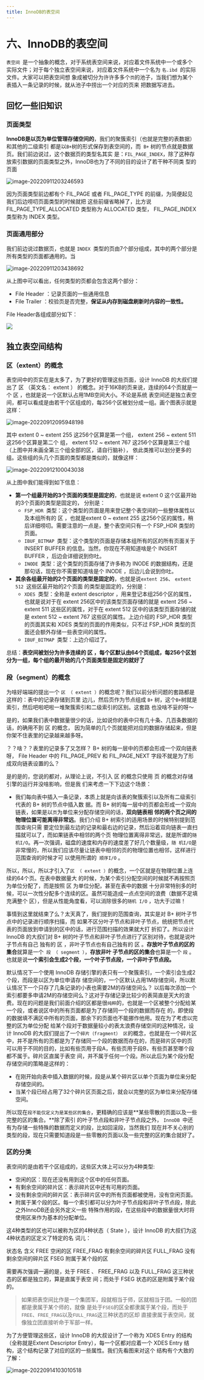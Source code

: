 ```yaml
---
title: InnoDB的表空间
---
```

# 六、InnoDB的表空间

`表空间 `是一个抽象的概念，对于系统表空间来说，对应着文件系统中一个或多个 实际文件；对于每个独立表空间来说，对应着文件系统中一个名为 `名.ibd `的实际文件。大家可以把表空间想 象成被切分为许许多多个` 页 `的池子，当我们想为某个表插入一条记录的时候，就从池子中捞出一个对应的页来 把数据写进去。

##  回忆一些旧知识

###  页面类型

**InnoDB是以页为单位管理存储空间的**，我们的聚簇索引（也就是完整的表数据）和其他的二级索引 都是以` B+ `树的形式保存到表空间的，而` B+` 树的节点就是数据页。我们前边说过，这个数据页的类型名其实 是：` FIL_PAGE_INDEX `，除了这种存放索引数据的页面类型之外，InnoDB也为了不同的目的设计了若干种不同类 型的页面

![image-20220911203246593](https://typora-1259403628.cos.ap-nanjing.myqcloud.com/image-20220911203246593.png)

因为页面类型前边都有个 FIL_PAGE 或者 FIL_PAGE_TYPE 的前缀，为简便起见我们后边唠叨页面类型的时候就把 这些前缀省略掉了，比方说 FIL_PAGE_TYPE_ALLOCATED 类型称为 ALLOCATED 类型， FIL_PAGE_INDEX 类型称为 INDEX 类型。

### 页面通用部分

我们前边说过数据页，也就是 `INDEX `类型的页由7个部分组成，其中的两个部分是所有类型的页面都通用的。当

![image-20220911203438692](https://typora-1259403628.cos.ap-nanjing.myqcloud.com/image-20220911203438692.png)

从上图中可以看出，任何类型的页都会包含这两个部分：

- File Header ：记录页面的一些通用信息 
- File Trailer ：校验页是否完整，**保证从内存到磁盘刷新时内容的一致性。**

File Header各组成部分如下：

![](https://typora-1259403628.cos.ap-nanjing.myqcloud.com/image-20220906170444968.png)

## 独立表空间结构

### 区（extent）的概念

表空间中的页实在是太多了，为了更好的管理这些页面，设计 InnoDB 的大叔们提出了 区 （英文名： extent ） 的概念。对于16KB的页来说，连续的64个页就是一个 区 ，也就是说一个区默认占用1MB空间大小。不论是系统 表空间还是独立表空间，都可以看成是由若干个区组成的，每256个区被划分成一组。画个图表示就是这样：

![image-20220912095948198](https://typora-1259403628.cos.ap-nanjing.myqcloud.com/image-20220912095948198.png)

其中 extent 0 ~ extent 255 这256个区算是第一个组， extent 256 ~ extent 511 这256个区算是第二个 组， extent 512 ~ extent 767 这256个区算是第三个组（上图中并未画全第三个组全部的区，请自行脑补）， 依此类推可以划分更多的组。这些组的头几个页面的类型都是类似的，就像这样：

![image-20220912100043038](https://typora-1259403628.cos.ap-nanjing.myqcloud.com/image-20220912100043038.png)

从上图中我们能得到如下信息：

- **第一个组最开始的3个页面的类型是固定的**，也就是说 extent 0 这个区最开始的3个页面的类型是固定的， 分别是：
  - `FSP_HDR `类型：这个类型的页面是用来登记整个表空间的一些整体属性以及本组所有的 区 ，也就是extent 0 ~ extent 255 这256个区的属性，稍后详细唠叨。需要注意的一点是，整个表空间只有一个 FSP_HDR 类型的页面。
  - `IBUF_BITMAP `类型：这个类型的页面是存储本组所有的区的所有页面关于 INSERT BUFFER 的信息。当然，你现在不用知道啥是个 INSERT BUFFER ，后边会详细说到你吐。
  - `INODE `类型：这个类型的页面存储了许多称为 INODE 的数据结构，还是那句话，现在你不需要知道啥是个 INODE ，后边儿会说到你吐。
- **其余各组最开始的2个页面的类型是固定的**，也就是说` extent 256 `、 `extent 512 `这些区最开始的2个页面 的类型是固定的，分别是：
  - `XDES `类型：全称是 extent descriptor ，用来登记本组256个区的属性，也就是说对于在 extent 256区中的该类型页面存储的就是 extent 256 ~ extent 511 这些区的属性，对于在 extent 512 区中的该类型页面存储的就是 extent 512 ~ extent 767 这些区的属性。上边介绍的 FSP_HDR 类型的页面其实和 XDES 类型的页面的作用类似，只不过 FSP_HDR 类型的页面还会额外存储一些表空间的属性。
  - `IBUF_BITMAP `类型：上边介绍过了。

总结：**表空间被划分为许多连续的 区 ，每个区默认由64个页组成，每256个区划分为一组，每个组的最开始的几个页面类型是固定的就好了**

###  段（segment）的概念

为啥好端端的提出一个 `区 （ extent ）`的概念呢？我们以前分析问题的套路都是这样的：表中的记录存储到页里 边儿，然后页作为节点组成 `B+` 树，这个` B+ `树就是索引，然后吧啦吧啦一堆聚簇索引和二级索引的区别。这套路 也没啥不妥的呀～

是的，如果我们表中数据量很少的话，比如说你的表中只有几十条、几百条数据的话，的确用不到 区 的概念， 因为简单的几个页就能把对应的数据存储起来，但是你架不住表里的记录越来越多呀。

？？啥？？表里的记录多了又怎样？ B+ 树的每一层中的页都会形成一个双向链表呀， File Header 中的 FIL_PAGE_PREV 和 FIL_PAGE_NEXT 字段不就是为了形成双向链表设置的么？

 是的是的，您说的都对，从理论上说，不引入 区 的概念只使用 页 的概念对存储引擎的运行并没啥影响，但是我 们来考虑一下下边这个场景：

- 我们每向表中插入一条记录，本质上就是向该表的聚簇索引以及所有二级索引代表的 B+ 树的节点中插入数 据。而 B+ 树的每一层中的页都会形成一个双向链表，如果是以` 页 `为单位来分配存储空间的话，**双向链表相 邻的两个页之间的物理位置可能离得非常远**。我们介绍 B+ 树索引的适用场景的时候特别提到范围查询只需 要定位到最左边的记录和最右边的记录，然后沿着双向链表一直扫描就可以了，而如果链表中相邻的两个页 物理位置离得非常远，就是所谓的` 随机I/O `。再一次强调，磁盘的速度和内存的速度差了好几个数量级，` 随 机I/O `是非常慢的，所以我们应该尽量让链表中相邻的页的物理位置也相邻，这样进行范围查询的时候才可 以使用所谓的` 顺序I/O` 。

所以，所以，所以才引入了`区 （ extent ）`的概念，一个区就是在物理位置上连续的64个页。在表中数据量大 的时候，为某个索引分配空间的时候就不再按照页为单位分配了，而是按照 区 为单位分配，甚至在表中的数据 十分非常特别多的时候，可以一次性分配多个连续的区。虽然可能造成一点点空间的浪费（数据不足填充满整个 区），但是从性能角度看，可以消除很多的`随机 I/O` ，功大于过嘛！

事情到这里就结束了么？太天真了，我们提到的范围查询，其实是对 B+ 树叶子节点中的记录进行顺序扫描，而 如果不区分叶子节点和非叶子节点，统统把节点代表的页面放到申请到的区中的话，进行范围扫描的效果就大打 折扣了。所以设计 InnoDB 的大叔们对 B+ 树的叶子节点和非叶子节点进行了区别对待，也就是说叶子节点有自己 独有的 区 ，非叶子节点也有自己独有的 区 。**存放叶子节点的区的集合**就算是一个` 段 （ segment ）`，**存放非叶 子节点的区的集合**也算是一个 `段` 。也就是说**一个索引会生成2个段，一个叶子节点段，一个非叶子节点段。**

默认情况下一个使用 InnoDB 存储引擎的表只有一个聚簇索引，一个索引会生成2个段，而段是以区为单位申请存 储空间的，一个区默认占用1M存储空间，所以默认情况下一个只存了几条记录的小表也需要2M的存储空间么？ 以后每次添加一个索引都要多申请2M的存储空间么？这对于存储记录比较少的表简直是天大的浪费。现在的问题是我们前面介绍的区都是很`纯粹`的，也就是一个区被整个分配给某一个段，或者说区中的所有页面都是为了存储同一个段的数据而存在 的，即使段的数据填不满区中所有的页面，那余下的页面也不能挪作他用。现在为了考虑以完整的区为单位分配 给某个段对于数据量较小的表太浪费存储空间的这种情况，设计 InnoDB 的大叔们提出了一个`碎片（fragment） 区`的概念，也就是在一个碎片区中，并不是所有的页都是为了存储同一个段的数据而存在的，而是碎片区中的页 可以用于不同的目的，比如有些页用于段A，有些页用于段B，有些页甚至哪个段都不属于。碎片区直属于表空 间，并不属于任何一个段。所以此后为某个段分配存储空间的策略是这样的：

- 在刚开始向表中插入数据的时候，段是从某个碎片区以单个页面为单位来分配存储空间的。
- 当某个段已经占用了32个碎片区页面之后，就会以完整的区为单位来分配存储空间。

所以现在`段不能仅定义为是某些区的集合`，更精确的应该是**某些零散的页面以及一些完整的区的集合。**除了索引 的叶子节点段和非叶子节点段之外， `InnoDB `中还有为存储一些特殊的数据而定义的段，比如回滚段，当然我们 现在并不关心别的类型的段，现在只需要知道段是一些零散的页面以及一些完整的区的集合就好了。

### 区的分类

表空间的是由若干个区组成的，这些区大体上可以分为4种类型:

- 空闲的区：现在还没有用到这个区中的任何页面。
- 有剩余空间的碎片区：表示碎片区中还有可用的页面。 
- 没有剩余空间的碎片区：表示碎片区中的所有页面都被使用，没有空闲页面。 
- 附属于某个段的区。每一个索引都可以分为叶子节点段和非叶子节点段，除此之外InnoDB还会另外定义一些 特殊作用的段，在这些段中的数据量很大时将使用区来作为基本的分配单位。

这4种类型的区也可以被称为区的4种状态（ State ），设计 InnoDB 的大叔们为这4种状态的区定义了特定的名 词儿：

状态名 					含义
FREE 						 空闲的区
FREE_FRAG 		   有剩余空间的碎片区
FULL_FRAG 			没有剩余空间的碎片区
FSEG 						 附属于某个段的区

需要再次强调一遍的是，处于 FREE 、 FREE_FRAG 以及 FULL_FRAG 这三种状态的区都是独立的，算是直属于表空 间；而处于 FSEG 状态的区是附属于某个段的。

> 如果把表空间比作是一个集团军，段就相当于师，区就相当于团。一般的团都是隶属于某个师的，就像 是处于`FSEG`的区全都隶属于某个段，而处于`FREE`、`FREE_FRAG`以及`FULL_FRAG`这三种状态的区却 直接隶属于表空间，就像独立团直接听命于军部一样。

为了方便管理这些区，设计 InnoDB 的大叔设计了一个称为 XDES Entry 的结构（全称就是Extent Descriptor Entry），每一个区都对应着一个 XDES Entry 结构，这个结构记录了对应的区的一些属性。我们先看图来对这个 结构有个大致的了解：

![image-20220914103010518](https://typora-1259403628.cos.ap-nanjing.myqcloud.com/image-20220914103010518.png)

# 
